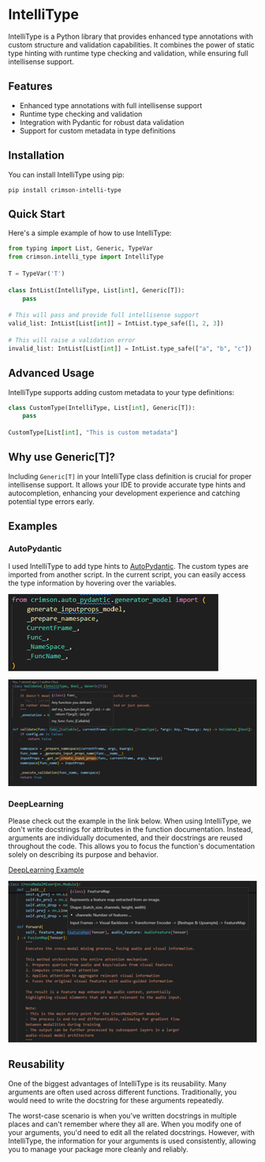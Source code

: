 # IntelliType

IntelliType is a Python library that provides enhanced type annotations with custom structure and validation capabilities. It combines the power of static type hinting with runtime type checking and validation, while ensuring full intellisense support.

## Features

- Enhanced type annotations with full intellisense support
- Runtime type checking and validation
- Integration with Pydantic for robust data validation
- Support for custom metadata in type definitions

## Installation

You can install IntelliType using pip:

```
pip install crimson-intelli-type
```

## Quick Start

Here's a simple example of how to use IntelliType:

```python
from typing import List, Generic, TypeVar
from crimson.intelli_type import IntelliType

T = TypeVar('T')

class IntList(IntelliType, List[int], Generic[T]):
    pass

# This will pass and provide full intellisense support
valid_list: IntList[List[int]] = IntList.type_safe([1, 2, 3])

# This will raise a validation error
invalid_list: IntList[List[int]] = IntList.type_safe(["a", "b", "c"])
```

## Advanced Usage

IntelliType supports adding custom metadata to your type definitions:

```python
class CustomType(IntelliType, List[int], Generic[T]):
    pass

CustomType[List[int], "This is custom metadata"]
```

## Why use Generic[T]?

Including `Generic[T]` in your IntelliType class definition is crucial for proper intellisense support. It allows your IDE to provide accurate type hints and autocompletion, enhancing your development experience and catching potential type errors early.

## Examples

### AutoPydantic

I used IntelliType to add type hints to [AutoPydantic](https://github.com/crimson206/auto-pydantic). The custom types are imported from another script. In the current script, you can easily access the type information by hovering over the variables.

![alt](static/auto_pydantic_like_ts.png)

![alt](static/auto_pydantic_importing.png)


### DeepLearning

Please check out the example in the link below. When using IntelliType, we don't write docstrings for attributes in the function documentation. Instead, arguments are individually documented, and their docstrings are reused throughout the code. This allows you to focus the function's documentation solely on describing its purpose and behavior.

[DeepLearning Example](https://github.com/crimson206/intelli-type/tree/main/example)

![alt](static/avsegformer_example.png)

## Reusability

One of the biggest advantages of IntelliType is its reusability. Many arguments are often used across different functions. Traditionally, you would need to write the docstring for these arguments repeatedly.

The worst-case scenario is when you've written docstrings in multiple places and can't remember where they all are. When you modify one of your arguments, you'd need to edit all the related docstrings. However, with IntelliType, the information for your arguments is used consistently, allowing you to manage your package more cleanly and reliably.

